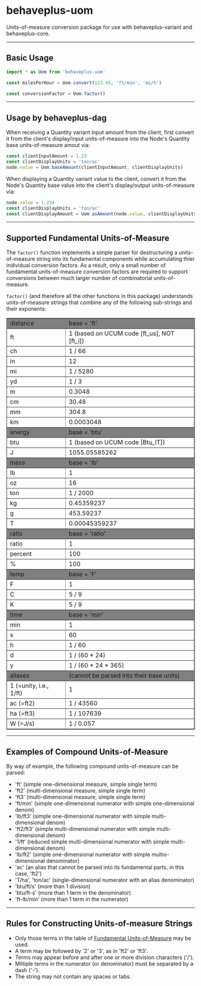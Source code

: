 # behaveplus-uom
Units-of-measure conversion package for use with behaveplus-variant and behaveplus-core.

---

## Basic Usage

```js
import * as Uom from 'behaveplus-uom'

const milesPerHour = Uom.convert(123.45, 'ft/min', 'mi/h')

const conversionFactor = Uom.factor()
```

---

## Usage by behaveplus-dag

When receiving a Quantity variant input amount from the client, first convert it from the client's display/input units-of-measure into the Node's Quantity base units-of-measure amout via:

```js
const clientInputAmount = 1.23
const clientDisplayUnits = 'ton/ac'
node.value = Uom.baseAmount(clientInputAmount, clientDisplayUnits)
```

When displaying a Quantity variant value to the client, convert it from the Node's Quantity base value into the client's display/output units-of-measure via:

```js
node.value = 1.234
const clientDisplayUnits = 'ton/ac'
const clientDisplayAmount = Uom.asAmount(node.value, clientDisplayUnits )
```

---

## Supported Fundamental Units-of-Measure

The `factor()` function implements a simple parser for destructuring a units-of-measure string into its fundamental components while accumulating thier individual conversion factors.  As a result, only a small number of fundamental units-of-measure conversion factors are required to support conversions between much larger number of combinatorial units-of-measure.

`factor()` (and therefore all the other functions in this package) understands units-of-measure strings that combine any of the following sub-strings and their exponents:

<a id='uom'></a>
<table border='1'>
  <tr bgcolor='gray'><td>distance</td><td>base = 'ft'</td></tr>
  <tr><td>ft</td><td> 1 (based on UCUM code [ft_us], NOT [ft_i])</td></tr>
  <tr><td>ch</td><td> 1 / 66</td></tr>
  <tr><td>in</td><td> 12</td></tr>
  <tr><td>mi</td><td> 1 / 5280</td></tr>
  <tr><td>yd</td><td> 1 / 3</td></tr>
  <tr><td>m</td><td> 0.3048</td></tr>
  <tr><td>cm</td><td> 30.48</td></tr>
  <tr><td>mm</td><td> 304.8</td></tr>
  <tr><td>km</td><td> 0.0003048</td></tr>

  <tr bgcolor='gray'><td>energy</td><td>base = 'btu'</td></tr>
  <tr><td>btu</td><td>1 (based on UCUM code [Btu_IT])</td></tr>
  <tr><td>J</td><td>1055.05585262</td></tr>

  <tr bgcolor='gray'><td>mass</td><td>base = 'lb'</td></tr>
  <tr><td>lb</td><td> 1</td></tr>
  <tr><td>oz</td><td> 16</td></tr>
  <tr><td>ton</td><td> 1 / 2000</td></tr>
  <tr><td>kg</td><td> 0.45359237</td></tr>
  <tr><td>g</td><td> 453.59237</td></tr>
  <tr><td>T</td><td> 0.00045359237</td></tr>

  <tr bgcolor='gray'><td>ratio</td><td>base = 'ratio'</td></tr>
  <tr><td>ratio</td><td> 1</td></tr>
  <tr><td>percent</td><td> 100</td></tr>
  <tr><td>%</td><td> 100</td></tr>

  <tr bgcolor='gray'><td>temp</td><td>base = 'F'</td></tr>
  <tr><td>F</td><td> 1</td></tr>
  <tr><td>C</td><td> 5 / 9</td></tr>
  <tr><td>K</td><td> 5 / 9</td></tr>

  <tr bgcolor='gray'><td>time</td><td>base = 'min'</td></tr>
  <tr><td>min</td><td> 1</td></tr>
  <tr><td>s</td><td> 60</td></tr>
  <tr><td>h</td><td> 1 / 60</td></tr>
  <tr><td>d</td><td> 1 / (60 * 24)</td></tr>
  <tr><td>y</td><td> 1 / (60 * 24 * 365)</td></tr>

  <tr bgcolor='gray'><td>aliases</td><td>(cannot be parsed into their base units)</tr></tr>
  <tr><td>1 (=unity, i.e., 1/ft)</td><td>1</td></tr>
  <tr><td>ac (=ft2)</td><td> 1 / 43560</td></tr>
  <tr><td>ha (=ft3)</td><td> 1 / 107639</td></tr>
  <tr><td>W (=J/s)</td><td> 1 / 0.057</td></tr>
</table>

---

## Examples of Compound Units-of-Measure

By way of example, the following compound units-of-measure can be parsed:
- 'ft' (simple one-dimensional measure, simple single term)
- 'ft2'  (multi-dimensional measure, simple single term)
- 'ft3' (multi-dimensional measure, simple single term)
- 'ft/min' (simple one-dimensional numerator with simple one-dimensional denom)
- 'lb/ft3' (simple one-dimensional numerator with simple multi-dimensional denom)
- 'ft2/ft3' (simple multi-dimensional numerator with simple multi-dimensional denom)
- '1/ft'  (reduced simple multi-dimensional numerator with simple multi-dimensional denom)
- 'lb/ft2' (simple one-dimensional numerator with simple multio-dimensional denominator)
- 'ac' (an alias that cannot be parsed into its fundamental parts, in this case, 'ft2')
- 'T/ha', 'ton/ac' (single-dimensional numerator with an alias denominator)
- 'btu/ft/s' (more than 1 division)
- 'btu/ft-s' (more than 1 term in the denominator)
- 'ft-lb/min' (more than 1 term in the numerator)

---

## Rules for Constructing Units-of-measure Strings

- Only those terms in the table of [Fundamental Units-of-Measure](#uom) may be used.
- A term may be followed by '2' or '3', as in 'ft2' or 'ft3'.
- Terms may appear before and after one or more division characters ('/').
- Miltiple terms in the numerator (or denominator) must be separated by a dash ('-').
- The string may not contain any spaces or tabs.

